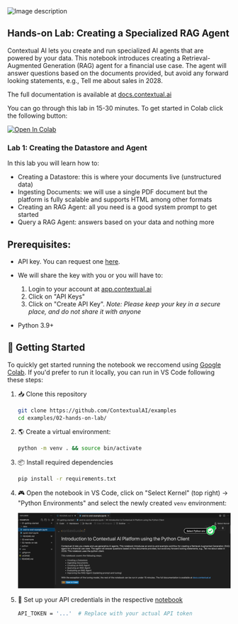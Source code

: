 <img src="https://imagedelivery.net/Dr98IMl5gQ9tPkFM5JRcng/3e5f6fbd-9bc6-4aa1-368e-e8bb1d6ca100/Ultra" alt="Image description" width="200" />

<br/>

## Hands-on Lab: Creating a Specialized RAG Agent

Contextual AI lets you create and run specialized AI agents that are powered by your data. This notebook introduces creating a Retrieval-Augmented Generation (RAG) agent for a financial use case. The agent will answer questions based on the documents provided, but avoid any forward looking statements, e.g., Tell me about sales in 2028. 

The full documentation is available at [docs.contextual.ai](https://docs.contextual.ai/)

You can go through this lab in 15-30 minutes. To get started in Colab click the following button:

<a target="_blank" href="https://colab.research.google.com/github/ContextualAI/examples/blob/main/02-hands-on-lab/lab1_create_agent.ipynb">
  <img src="https://colab.research.google.com/assets/colab-badge.svg" alt="Open In Colab"/>
</a>

### Lab 1: Creating the Datastore and Agent

In this lab you will learn how to:

  - Creating a Datastore: this is where your documents live (unstructured data)
  - Ingesting Documents: we will use a single PDF document but the platform is fully scalable and supports HTML among other formats
  - Creating an RAG Agent: all you need is a good system prompt to get started
  - Query a RAG Agent: answers based on your data and nothing more

## Prerequisites:

- API key. You can request one [here](https://contextual.ai/platform/).

- We will share the key with you or you will have to:
 
    1. Login to your account at [app.contextual.ai](app.contextual.ai)
    2. Click on "API Keys"
    3. Click on "Create API Key". *Note: Please keep your key in a secure place, and do not share it with anyone*

- Python 3.9+

## 🚀 Getting Started

To quickly get started running the notebook we reccomend using [Google Colab](https://colab.research.google.com/). If you'd prefer to run it locally, you can run in VS Code following these steps:

1. 📥 Clone this repository
    ```bash
    git clone https://github.com/ContextualAI/examples
    cd examples/02-hands-on-lab/
    ```

2. 🌎 Create a virtual environment:

    ```bash
    python -m venv . && source bin/activate
    ```

3. 📦 Install required dependencies
    ```bash
    pip install -r requirements.txt
    ```
4. 🎮  Open the notebook in VS Code, click on "Select Kernel" (top right) -> "Python Environments" and select the newly created `venv` environment:


    ![](../images/vs-code-jupyter-setup.png)

5. 🔑 Set up your API credentials in the respective [notebook](02-hands-on-lab/lab1_create_agent.ipynb)
    ```bash
    API_TOKEN = '...'  # Replace with your actual API token
    ```